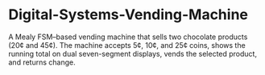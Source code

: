 # Digital-Systems-Vending-Machine
A Mealy FSM–based vending machine that sells two chocolate products (20¢ and 45¢).   The machine accepts 5¢, 10¢, and 25¢ coins, shows the running total on dual seven-segment displays, vends the selected product, and returns change.

